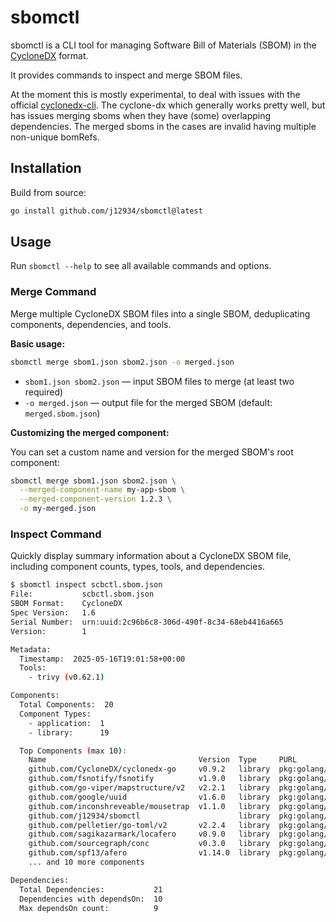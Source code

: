 # sbomctl

sbomctl is a CLI tool for managing Software Bill of Materials (SBOM) in the [CycloneDX](https://cyclonedx.org/) format.

It provides commands to inspect and merge SBOM files.

At the moment this is mostly experimental, to deal with issues with the official [cyclonedx-cli](https://github.com/CycloneDX/cyclonedx-cli).
The cyclone-dx which generally works pretty well, but has issues merging sboms when they have (some) overlapping dependencies. The merged sboms in the cases are invalid having multiple non-unique bomRefs.

## Installation

Build from source:

```sh
go install github.com/j12934/sbomctl@latest
```

## Usage

Run `sbomctl --help` to see all available commands and options.

### Merge Command

Merge multiple CycloneDX SBOM files into a single SBOM, deduplicating components, dependencies, and tools.

**Basic usage:**

```sh
sbomctl merge sbom1.json sbom2.json -o merged.json
```

- `sbom1.json sbom2.json` — input SBOM files to merge (at least two required)
- `-o merged.json` — output file for the merged SBOM (default: `merged.sbom.json`)

**Customizing the merged component:**

You can set a custom name and version for the merged SBOM's root component:

```sh
sbomctl merge sbom1.json sbom2.json \
  --merged-component-name my-app-sbom \
  --merged-component-version 1.2.3 \
  -o my-merged.json
```

### Inspect Command

Quickly display summary information about a CycloneDX SBOM file, including component counts, types, tools, and dependencies.

```sh
$ sbomctl inspect scbctl.sbom.json
File:           scbctl.sbom.json
SBOM Format:    CycloneDX
Spec Version:   1.6
Serial Number:  urn:uuid:2c96b6c8-306d-490f-8c34-68eb4416a665
Version:        1

Metadata:
  Timestamp:  2025-05-16T19:01:58+00:00
  Tools:
    - trivy (v0.62.1)

Components:
  Total Components:  20
  Component Types:
    - application:  1
    - library:      19

  Top Components (max 10):
    Name                                  Version  Type     PURL
    github.com/CycloneDX/cyclonedx-go     v0.9.2   library  pkg:golang/github.com/cyclonedx/cyclonedx-go@v0.9.2
    github.com/fsnotify/fsnotify          v1.9.0   library  pkg:golang/github.com/fsnotify/fsnotify@v1.9.0
    github.com/go-viper/mapstructure/v2   v2.2.1   library  pkg:golang/github.com/go-viper/mapstructure/v2@v2.2.1
    github.com/google/uuid                v1.6.0   library  pkg:golang/github.com/google/uuid@v1.6.0
    github.com/inconshreveable/mousetrap  v1.1.0   library  pkg:golang/github.com/inconshreveable/mousetrap@v1.1.0
    github.com/j12934/sbomctl                      library  pkg:golang/github.com/j12934/sbomctl
    github.com/pelletier/go-toml/v2       v2.2.4   library  pkg:golang/github.com/pelletier/go-toml/v2@v2.2.4
    github.com/sagikazarmark/locafero     v0.9.0   library  pkg:golang/github.com/sagikazarmark/locafero@v0.9.0
    github.com/sourcegraph/conc           v0.3.0   library  pkg:golang/github.com/sourcegraph/conc@v0.3.0
    github.com/spf13/afero                v1.14.0  library  pkg:golang/github.com/spf13/afero@v1.14.0
    ... and 10 more components

Dependencies:
  Total Dependencies:           21
  Dependencies with dependsOn:  10
  Max dependsOn count:          9
```
